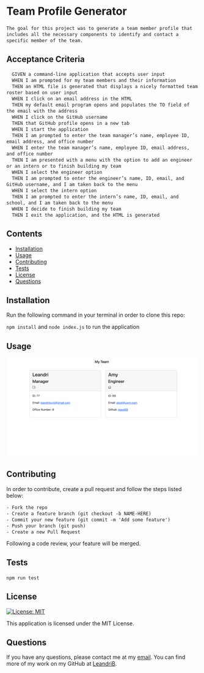 # Team Profile Generator

    The goal for this project was to generate a team member profile that includes all the necessary components to identify and contact a specific member of the team.

  ## Acceptance Criteria

  ````
    GIVEN a command-line application that accepts user input
    WHEN I am prompted for my team members and their information
    THEN an HTML file is generated that displays a nicely formatted team roster based on user input
    WHEN I click on an email address in the HTML
    THEN my default email program opens and populates the TO field of the email with the address
    WHEN I click on the GitHub username
    THEN that GitHub profile opens in a new tab
    WHEN I start the application
    THEN I am prompted to enter the team manager’s name, employee ID, email address, and office number
    WHEN I enter the team manager’s name, employee ID, email address, and office number
    THEN I am presented with a menu with the option to add an engineer or an intern or to finish building my team
    WHEN I select the engineer option
    THEN I am prompted to enter the engineer’s name, ID, email, and GitHub username, and I am taken back to the menu
    WHEN I select the intern option
    THEN I am prompted to enter the intern’s name, ID, email, and school, and I am taken back to the menu
    WHEN I decide to finish building my team
    THEN I exit the application, and the HTML is generated
  ````

  ## Contents

  - [Installation](#installation)
  - [Usage](#usage)
  - [Contributing](#contributing)
  - [Tests](#tests)
  - [License](#license)
  - [Questions](#questions)

  ## Installation

  Run the following command in your terminal in order to clone this repo:

  `npm install` and `node index.js` to run the application

  ## Usage
  
  ![Preview](./images/preview.png)

  ## Contributing

  In order to contribute, create a pull request and follow the steps listed below:

    - Fork the repo
    - Create a feature branch (git checkout -b NAME-HERE)
    - Commit your new feature (git commit -m 'Add some feature')
    - Push your branch (git push)
    - Create a new Pull Request

  Following a code review, your feature will be merged.

  ## Tests

  `npm run test`

  ## License

  [![License: MIT](https://img.shields.io/badge/License-MIT-yellow.svg)](https://opensource.org/licenses/MIT)

  This application is licensed under the MIT License.

  ## Questions

  If you have any questions, please contact me at my [email](mailto:leandrikuyk@gmail.com?subject=%20README%20Generator). You can find more of my work on my GitHub at [LeandriB](https://github.com/LeandriB). 